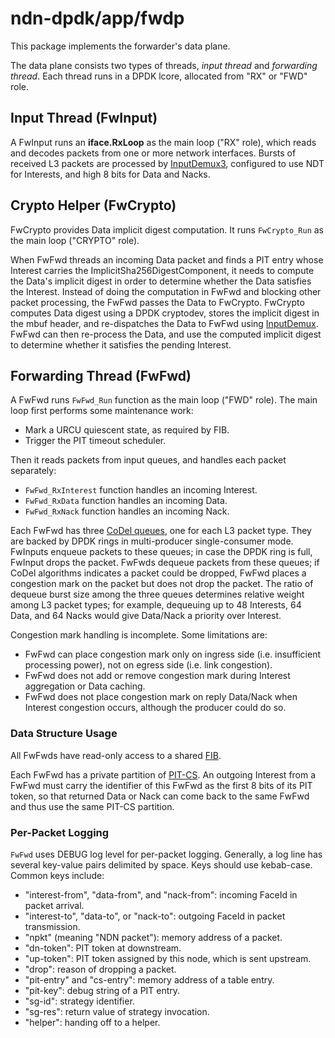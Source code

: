 # ndn-dpdk/app/fwdp

This package implements the forwarder's data plane.

The data plane consists two types of threads, *input thread* and *forwarding thread*.
Each thread runs in a DPDK lcore, allocated from "RX" or "FWD" role.

## Input Thread (FwInput)

A FwInput runs an **iface.RxLoop** as the main loop ("RX" role), which reads and decodes packets from one or more network interfaces.
Bursts of received L3 packets are processed by [InputDemux3](../inputdemux), configured to use NDT for Interests, and high 8 bits for Data and Nacks.

## Crypto Helper (FwCrypto)

FwCrypto provides Data implicit digest computation.
It runs `FwCrypto_Run` as the main loop ("CRYPTO" role).

When FwFwd threads an incoming Data packet and finds a PIT entry whose Interest carries the ImplicitSha256DigestComponent, it needs to compute the Data's implicit digest in order to determine whether the Data satisfies the Interest.
Instead of doing the computation in FwFwd and blocking other packet processing, the FwFwd passes the Data to FwCrypto.
FwCrypto computes Data digest using a DPDK cryptodev, stores the implicit digest in the mbuf header, and re-dispatches the Data to FwFwd using [InputDemux](../inputdemux).
FwFwd can then re-process the Data, and use the computed implicit digest to determine whether it satisfies the pending Interest.

## Forwarding Thread (FwFwd)

A FwFwd runs `FwFwd_Run` function as the main loop ("FWD" role).
The main loop first performs some maintenance work:

* Mark a URCU quiescent state, as required by FIB.
* Trigger the PIT timeout scheduler.

Then it reads packets from input queues, and handles each packet separately:

* `FwFwd_RxInterest` function handles an incoming Interest.
* `FwFwd_RxData` function handles an incoming Data.
* `FwFwd_RxNack` function handles an incoming Nack.

Each FwFwd has three [CoDel queues](../../container/pktqueue/), one for each L3 packet type.
They are backed by DPDK rings in multi-producer single-consumer mode.
FwInputs enqueue packets to these queues; in case the DPDK ring is full, FwInput drops the packet.
FwFwds dequeue packets from these queues; if CoDel algorithms indicates a packet could be dropped, FwFwd places a congestion mark on the packet but does not drop the packet.
The ratio of dequeue burst size among the three queues determines relative weight among L3 packet types; for example, dequeuing up to 48 Interests, 64 Data, and 64 Nacks would give Data/Nack a priority over Interest.

Congestion mark handling is incomplete.
Some limitations are:

* FwFwd can place congestion mark only on ingress side (i.e. insufficient processing power), not on egress side (i.e. link congestion).
* FwFwd does not add or remove congestion mark during Interest aggregation or Data caching.
* FwFwd does not place congestion mark on reply Data/Nack when Interest congestion occurs, although the producer could do so.

### Data Structure Usage

All FwFwds have read-only access to a shared [FIB](../../container/fib/).

Each FwFwd has a private partition of [PIT-CS](../../container/pcct/).
An outgoing Interest from a FwFwd must carry the identifier of this FwFwd as the first 8 bits of its PIT token, so that returned Data or Nack can come back to the same FwFwd and thus use the same PIT-CS partition.

### Per-Packet Logging

`FwFwd` uses DEBUG log level for per-packet logging.
Generally, a log line has several key-value pairs delimited by space.
Keys should use kebab-case.
Common keys include:

* "interest-from", "data-from", and "nack-from": incoming FaceId in packet arrival.
* "interest-to", "data-to", or "nack-to": outgoing FaceId in packet transmission.
* "npkt" (meaning "NDN packet"): memory address of a packet.
* "dn-token": PIT token at downstream.
* "up-token": PIT token assigned by this node, which is sent upstream.
* "drop": reason of dropping a packet.
* "pit-entry" and "cs-entry": memory address of a table entry.
* "pit-key": debug string of a PIT entry.
* "sg-id": strategy identifier.
* "sg-res": return value of strategy invocation.
* "helper": handing off to a helper.

